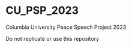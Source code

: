 # CU_PSP_2023
Columbia University Peace Speech Project 2023

Do not replicate or use this repository 
